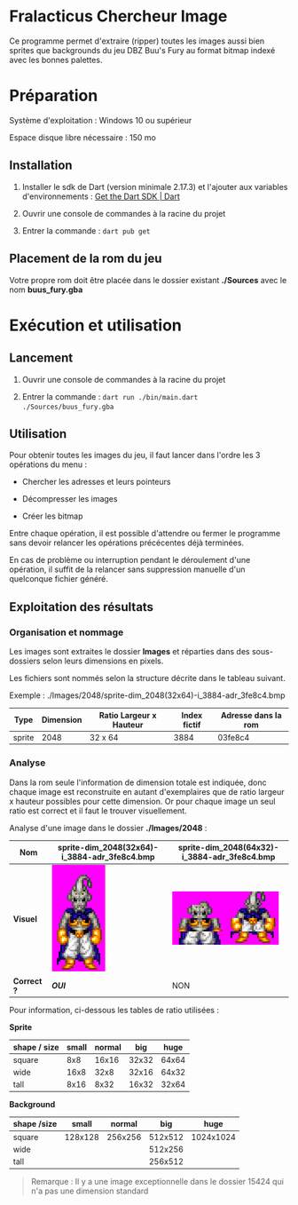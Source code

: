 # Fralacticus Chercheur Image

Ce programme permet d'extraire (ripper) toutes les images aussi bien sprites que backgrounds du jeu DBZ Buu's Fury au format bitmap indexé avec les bonnes palettes.

# Préparation

Système d'exploitation : Windows 10 ou supérieur

Espace disque libre nécessaire : 150 mo

## Installation

1. Installer le sdk de Dart (version minimale 2.17.3) et l'ajouter aux variables d'environnements : [Get the Dart SDK | Dart](https://dart.dev/get-dart)

2. Ouvrir une console de commandes à la racine du projet

3. Entrer la commande : `dart pub get`

## Placement de la rom du jeu

Votre propre rom doit être placée dans le dossier existant **./Sources** avec le nom **buus_fury.gba**

# Exécution et utilisation

## Lancement

1. Ouvrir une console de commandes à la racine du projet

2. Entrer la commande : `dart run ./bin/main.dart ./Sources/buus_fury.gba`

## Utilisation

Pour obtenir toutes les images du jeu, il faut lancer dans l'ordre les 3 opérations du menu :  

- Chercher les adresses et leurs pointeurs

- Décompresser les images

- Créer les bitmap

Entre chaque opération, il est possible d'attendre ou fermer le programme sans devoir relancer les opérations précécentes déjà terminées.

En cas de problème ou interruption pendant le déroulement d'une opération, il suffit de la relancer sans suppression manuelle d'un quelconque fichier généré.

## Exploitation des résultats

### Organisation et nommage

Les images sont extraites le dossier **Images** et réparties dans des sous-dossiers selon leurs dimensions en pixels. 

Les fichiers sont nommés selon la structure décrite dans le tableau suivant.

Exemple : ./Images/2048/sprite-dim_2048(32x64)-i_3884-adr_3fe8c4.bmp

| Type   | Dimension | Ratio Largeur x Hauteur | Index fictif | Adresse dans la rom |
| ------ | --------- | ----------------------- | ------------ | ------------------- |
| sprite | 2048      | 32 x 64                 | 3884         | 03fe8c4             |

### Analyse

Dans la rom seule l'information de dimension totale est indiquée, donc chaque image est reconstruite en autant d'exemplaires que de ratio largeur x hauteur possibles pour cette dimension. 
Or pour chaque image un seul ratio est correct et il faut le trouver visuellement.



Analyse d'une image dans le dossier **./Images/2048** :

| Nom           | sprite-dim_2048(32x64)-i_3884-adr_3fe8c4.bmp             | sprite-dim_2048(64x32)-i_3884-adr_3fe8c4.bmp             |
| ------------- | -------------------------------------------------------- | -------------------------------------------------------- |
| **Visuel**    | ![](assets/be4ff79b2e9624fc2edb087d792f260303b5db69.png) | ![](assets/1ce607f7077b3c1d2da8c76d57c492ce9c6710ca.png) |
| **Correct ?** | ***OUI***                                                | NON                                                      |

Pour information, ci-dessous les tables de ratio utilisées :

**Sprite**

| shape / size | small | normal | big   | huge  |
| ------------ | ----- | ------ | ----- | ----- |
| square       | 8x8   | 16x16  | 32x32 | 64x64 |
| wide         | 16x8  | 32x8   | 32x16 | 64x32 |
| tall         | 8x16  | 8x32   | 16x32 | 32x64 |

**Background**

| shape /size | small   | normal  | big     | huge      |
| ----------- | ------- | ------- | ------- | --------- |
| square      | 128x128 | 256x256 | 512x512 | 1024x1024 |
| wide        |         |         | 512x256 |           |
| tall        |         |         | 256x512 |           |

> Remarque : Il y a une image exceptionnelle dans le dossier 15424 qui n'a pas une dimension standard